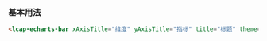 ### 基本用法

``` html
<lcap-echarts-bar xAxisTitle="维度" yAxisTitle="指标" title="标题" theme="theme1"></lcap-echarts-bar>
```
